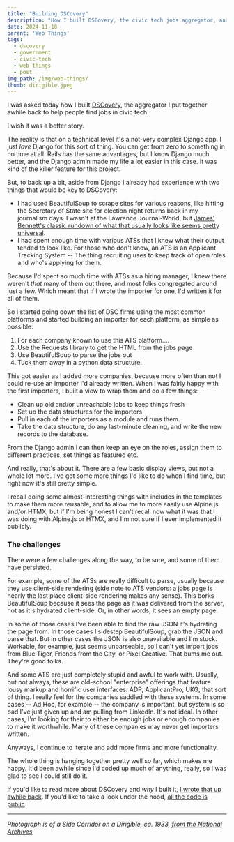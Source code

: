 ```yaml
---
title: "Building DSCovery"
description: "How I built DSCovery, the civic tech jobs aggregator, and lessons learned."
date: 2024-11-18
parent: 'Web Things'
tags:
  - dscovery
  - government
  - civic-tech
  - web-things
  - post
img_path: /img/web-things/
thumb: dirigible.jpeg
---
```


I was asked today how I built [DSCovery](https://dscovery.fly.dev), the aggregator I put together  awhile back to help people find jobs in civic tech.

I wish it was a better story. 

The reality is that on a technical level it's a not-very complex Django app. I just _love_ Django for this sort of thing. You can get from zero to something in no time at all. Rails has the same advantages, but I know Django much better, and the Django admin made my life a lot easier in this case. It was kind of the killer feature for this project.

But, to back up a bit, aside from Django I already had experience with two things that would be key to DSCovery:

- I had used BeautifulSoup to scrape sites for various reasons, like hitting the Secretary of State site for election night returns back in my journalism days. I wasn't at the Lawrence Journal-World, but [James' Bennett's classic rundown of what that usually looks like seems pretty universal](https://www.b-list.org/weblog/2010/nov/02/news-done-broke/).
- I had spent enough time with various ATSs that I knew what their output tended to look like. For those who don't know, an ATS is an Applicant Tracking System -- The thing recruiting uses to keep track of open roles and who's applying for them.

Because I'd spent so much time with ATSs as a hiring manager, I knew there weren't _that_ many of them out there, and most folks congregated around just a few. Which meant that if I wrote the importer for one, I'd written it for all of them.

So I started going down the list of DSC firms using the most common platforms and started building an importer for each platform, as simple as possible:
1. For each company known to use this ATS platform....
2. Use the Requests library to get the HTML from the jobs page
3. Use BeautifulSoup to parse the jobs out
4. Tuck them away in a python data structure.

This got easier as I added more companies, because more often than not I could re-use an importer I'd already written. When I was fairly happy with the first importers, I built a view to wrap them and do a few things:
- Clean up old and/or unreachable jobs to keep things fresh
-  Set up the data structures for the importers
-  Pull in each of the importers as a module and runs them. 
- Take the data structure, do any last-minute cleaning, and write the new records to the database.

From the Django admin I can then keep an eye on the roles, assign them to different practices, set things as featured etc.

And really, that's about it. There are a few basic display views, but not a whole lot more. I've got some more things I'd like to do when I find time, but right now it's still pretty simple.

I recall doing some almost-interesting things with includes in the templates to make them more reusable, and to allow me to more easily use Alpine.js and/or HTMX, but if I'm being honest I can't recall now what it was that I was doing with Alpine.js or HTMX, and I'm not sure if I ever implemented it publicly.

### The challenges

There were a few challenges along the way, to be sure, and some of them have persisted.

For example, some of the ATSs are really difficult to parse, usually because they use client-side rendering (side note to ATS vendors: a jobs page is nearly the last place client-side rendering makes any sense). This borks BeautifulSoup because it sees the page as it was delivered from the server, not as it's hydrated client-side. Or, in other words, it sees an empty page.

In some of those cases I've been able to find the raw JSON it's hydrating the page from. In those cases I sidestep BeautifulSoup, grab the JSON and parse that. But in other cases the JSON is also unavailable and I'm stuck. Workable, for example, just seems unparseable, so I can't yet import jobs from Blue Tiger, Friends from the City, or Pixel Creative. That bums me out. They're good folks.

And some ATS are just completely stupid and awful to work with. Usually, but not always, these are old-school "enterprise" offerings that feature lousy markup and horrific user interfaces: ADP, ApplicantPro, UKG, that sort of thing. I really feel for the companies saddled with these systems. In some cases -- Ad Hoc, for example -- the company is important, but system is so bad I've just given up and am pulling from LinkedIn. It's not ideal. In other cases, I'm looking for their to either be enough jobs or enough companies to make it worthwhile. Many of these companies may never get importers written.

Anyways, I continue to iterate and add more firms and more functionality.

 The whole thing is hanging together pretty well so far, which makes me happy. It'd been awhile since I'd coded up much of anything, really, so I was glad to see I could still do it.

If you'd like to read more about DSCovery and _why_ I built it, [I wrote that up awhile back](http://localhost:8080/dscovery/). If you'd like to take a look under the hood, [all the code is public](https://github.com/tBaxter/DSCovery).

---------

_Photograph is of a Side Corridor on a Dirigible, ca. 1933, [from the National Archives](https://www.flickr.com/photos/usnationalarchives/7951499644/in/photostream/)_